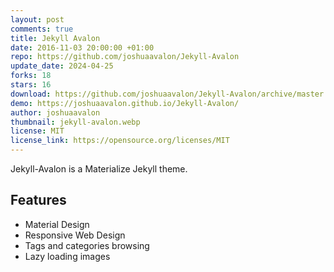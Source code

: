 ```yaml
---
layout: post
comments: true
title: Jekyll Avalon
date: 2016-11-03 20:00:00 +01:00
repo: https://github.com/joshuaavalon/Jekyll-Avalon
update_date: 2024-04-25
forks: 18
stars: 16
download: https://github.com/joshuaavalon/Jekyll-Avalon/archive/master.zip
demo: https://joshuaavalon.github.io/Jekyll-Avalon/
author: joshuaavalon
thumbnail: jekyll-avalon.webp
license: MIT
license_link: https://opensource.org/licenses/MIT
---
```


Jekyll-Avalon is a Materialize Jekyll theme.

## Features

* Material Design
* Responsive Web Design
* Tags and categories browsing
* Lazy loading images
